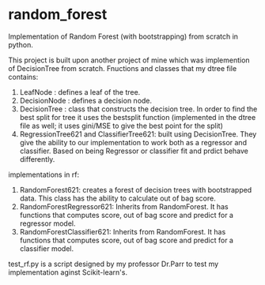# random_forest

Implementation of Random Forest (with bootstrapping) from scratch in python.

This project is built upon another project of mine which was implemention of DecisionTree from scratch. Fnuctions and classes that my dtree file contains:
1. LeafNode : defines a leaf of the tree. 
2. DecisionNode : defines a decision node.
3. DecisionTree : class that constructs the decision tree. In order to find the best split for tree it uses the bestsplit function (implemented in the dtree file as well; it uses gini/MSE to give the best point for the split)
4. RegressionTree621 and ClassifierTree621: built using DecisionTree. They give the ability to our implementation to work both as a regressor and classifier. Based on being Regressor or classifier fit and prdict behave differently.

implementations in rf:
1. RandomForest621: creates a forest of decision trees with bootstrapped data. This class has the ability to calculate out of bag score.
2. RandomForestRegressor621: Inherits from RandomForest. It has functions that computes score, out of bag score and predict for a regressor model.
3. RandomForestClassifier621: Inherits from RandomForest. It has functions that computes score, out of bag score and predict for a classifier model.

test_rf.py is a script designed by my professor Dr.Parr to test my implementation aginst Scikit-learn's.
